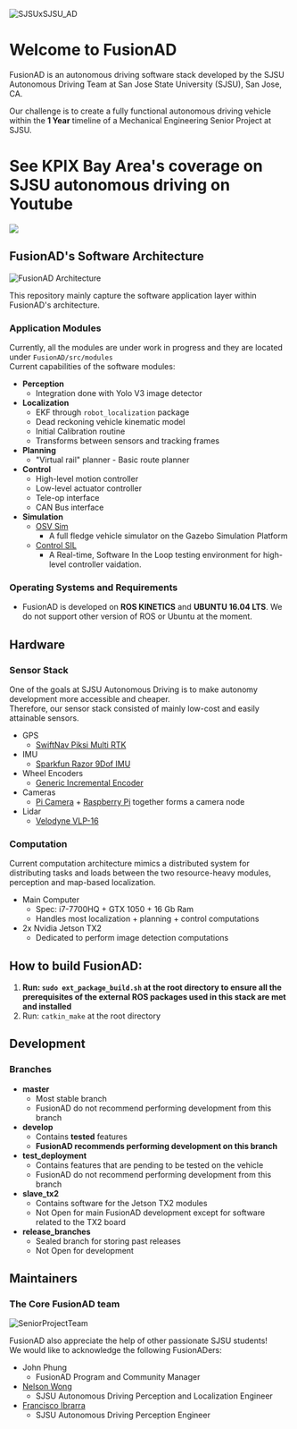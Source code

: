 ![SJSUxSJSU_AD](https://i.imgur.com/4hXBYbz.png)  

# Welcome to FusionAD

FusionAD is an autonomous driving software stack developed by the SJSU Autonomous Driving Team at San Jose State University (SJSU), San Jose, CA.   
    
Our challenge is to create a fully functional autonomous driving vehicle within the **1 Year** timeline of a Mechanical Engineering Senior Project at SJSU.

# See KPIX Bay Area's coverage on SJSU autonomous driving on Youtube
[![](http://img.youtube.com/vi/WfKbCQZTQx8/0.jpg)](http://www.youtube.com/watch?v=WfKbCQZTQx8 "San Jose State Engineering Students Build Self-Driving Vehicle on Shoestring Budget")

## FusionAD's Software Architecture
![FusionAD Architecture](https://i.imgur.com/e7NYAYK.png)
  
This repository mainly capture the software application layer within FusionAD's architecture.  

### Application Modules
Currently, all the modules are under work in progress and they are located under ```FusionAD/src/modules```  
Current capabilities of the software modules:  
* **Perception**
    * Integration done with Yolo V3 image detector
* **Localization**
    * EKF through ```robot_localization``` package
    * Dead reckoning vehicle kinematic model
    * Initial Calibration routine
    * Transforms between sensors and tracking frames
* **Planning**
    * "Virtual rail" planner - Basic route planner
* **Control**
    * High-level motion controller
    * Low-level actuator controller
    * Tele-op interface
    * CAN Bus interface
* **Simulation**
    * [OSV Sim](https://github.com/SJSU-AD/osv_sim)
        * A full fledge vehicle simulator on the Gazebo Simulation Platform
    * [Control SIL](https://github.com/SJSU-AD/FusionAD/wiki/High-Level-Controller-Software-In-the-Loop-(SIL)-Testing)
        * A Real-time, Software In the Loop testing environment for high-level controller vaidation.  
          
### Operating Systems and Requirements
* FusionAD is developed on **ROS KINETICS** and **UBUNTU 16.04 LTS**. We do not support other version of ROS or Ubuntu at the moment.

## Hardware
### Sensor Stack
One of the goals at SJSU Autonomous Driving is to make autonomy development more accessible and cheaper.    
Therefore, our sensor stack consisted of mainly low-cost and easily attainable sensors.
* GPS
    * [SwiftNav Piksi Multi RTK](https://www.swiftnav.com/piksi-multi)
* IMU
    * [Sparkfun Razor 9Dof IMU](https://www.sparkfun.com/products/14001)
* Wheel Encoders
    * [Generic Incremental Encoder](https://www.amazon.com/Signswise-Incremental-Encoder-Dc5-24v-Voltage/dp/B00UTIFCVA/ref=sr_1_5?ie=UTF8&qid=1548354220&sr=8-5&keywords=rotary+encoders)
* Cameras
    * [Pi Camera](https://www.amazon.com/Keyestudio-Camera-Module-Raspberry-Model/dp/B073RCXGQS/ref=sr_1_8?ie=UTF8&qid=1548354282&sr=8-8&keywords=pi+camera) + [Raspberry Pi](https://www.amazon.com/ELEMENT-Element14-Raspberry-Pi-Motherboard/dp/B07BDR5PDW/ref=sr_1_2?ie=UTF8&qid=1548354319&sr=8-2&keywords=rpi) together forms a camera node
* Lidar
    * [Velodyne VLP-16](https://velodynelidar.com/vlp-16.html)

### Computation
Current computation architecture mimics a distributed system for distributing tasks and loads between the two resource-heavy modules, perception and map-based localization.
* Main Computer
    * Spec:  i7-7700HQ  +  GTX 1050  +  16 Gb Ram
    * Handles most localization + planning + control computations
* 2x Nvidia Jetson TX2
    * Dedicated to perform image detection computations 

## How to build FusionAD:
1. **Run: ```sudo ext_package_build.sh``` at the root directory to ensure all the prerequisites of the external ROS packages used in this stack are met and installed**
2. Run: ```catkin_make``` at the root directory

## Development
### Branches
* **master**
    * Most stable branch
    * FusionAD do not recommend performing development from this branch
* **develop**
    * Contains __tested__ features
    * **__FusionAD recommends performing development on this branch__**
* **test_deployment**
    * Contains features that are pending to be tested on the vehicle
    * FusionAD do not recommend performing development from this branch
* **slave_tx2**
    * Contains software for the Jetson TX2 modules
    * Not Open for main FusionAD development except for software related to the TX2 board
* **release_branches**
    * Sealed branch for storing past releases
    * Not Open for development

## Maintainers
### The Core FusionAD team
![SeniorProjectTeam](https://i.imgur.com/6nWVhY2.png)
    
FusionAD also appreciate the help of other passionate SJSU students!  
We would like to acknowledge the following FusionADers:
* John Phung
    * FusionAD Program and Community Manager
* [Nelson Wong](https://github.com/ntwong0)
    * SJSU Autonomous Driving Perception and Localization Engineer
* [Francisco Ibrarra](https://github.com/Francisco-Ibarra07)
    * SJSU Autonomous Driving Perception Engineer
